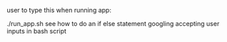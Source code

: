 user to type this when running app:

./run_app.sh
see how to do an if else statement googling accepting user inputs in bash script